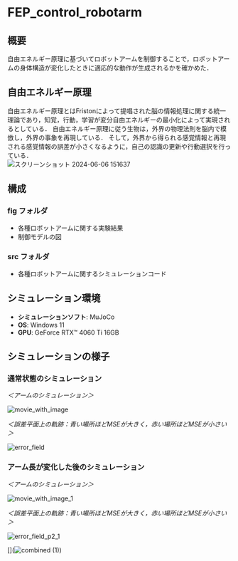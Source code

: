 # FEP_control_robotarm

## 概要
自由エネルギー原理に基づいてロボットアームを制御することで，ロボットアームの身体構造が変化したときに適応的な動作が生成されるかを確かめた．

## 自由エネルギー原理
自由エネルギー原理とはFristonによって提唱された脳の情報処理に関する統一理論であり，知覚，行動，学習が変分自由エネルギーの最小化によって実現されるとしている．
自由エネルギー原理に従う生物は，外界の物理法則を脳内で模倣し，外界の事象を再現している．
そして，外界から得られる感覚情報と再現される感覚情報の誤差が小さくなるように，自己の認識の更新や行動選択を行っている．  
![スクリーンショット 2024-06-06 151637](https://github.com/KiriShindo/FEP_control_robotarm/assets/170800970/655929f5-197d-452c-acef-dee858845291)


## 構成
### fig フォルダ



- 各種ロボットアームに関する実験結果
- 制御モデルの図

### src フォルダ
- 各種ロボットアームに関するシミュレーションコード

## シミュレーション環境
- **シミュレーションソフト**: MuJoCo
- **OS**: Windows 11
- **GPU**: GeForce RTX™ 4060 Ti 16GB

## シミュレーションの様子
### 通常状態のシミュレーション
*＜アームのシミュレーション＞*

![movie_with_image](https://github.com/KiriShindo/FEP_control_robotarm/assets/170800970/9abaa510-e897-49c8-a372-6146843dafc2)

*＜誤差平面上の軌跡：青い場所ほどMSEが大きく，赤い場所ほどMSEが小さい＞*

![error_field](https://github.com/KiriShindo/FEP_control_robotarm/assets/170800970/cbe6ce5d-d285-429d-92a7-cbb6d4a3edd7)

[](*＜2つを合わせた動画＞*)

[](![combined](https://github.com/KiriShindo/FEP_control_robotarm/assets/170800970/46cf7b2f-9c8d-46a7-aeff-ae7583b0224b))

### アーム長が変化した後のシミュレーション
*＜アームのシミュレーション＞*

![movie_with_image_1](https://github.com/KiriShindo/FEP_control_robotarm/assets/170800970/73c1c0f2-380b-429c-bbfb-3c4c978abb1c)

*＜誤差平面上の軌跡：青い場所ほどMSEが大きく，赤い場所ほどMSEが小さい＞*

![error_field_p2_1](https://github.com/KiriShindo/FEP_control_robotarm/assets/170800970/86dd8f5b-7658-4b82-a8f6-23e6a26f82e8)

[](*＜2つを合わせた動画＞*)

[](![combined (1)](https://github.com/KiriShindo/FEP_control_robotarm/assets/170800970/72361f9a-cbd8-4bad-b99a-11f70a46d4a3))

